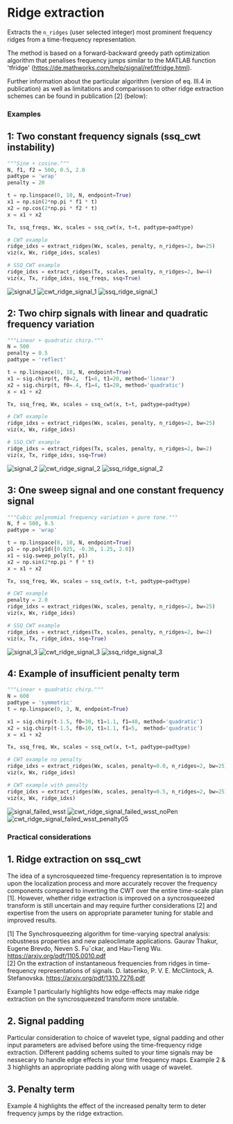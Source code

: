 # Ridge extraction

Extracts the `n_ridges` (user selected integer) most prominent frequency ridges from a time-frequency representation. 

The method is based on a forward-backward greedy path optimization algorithm that penalises frequency jumps similar to the MATLAB function 'tfridge' (https://de.mathworks.com/help/signal/ref/tfridge.html). 

Further information about the particular algorithm (version of eq. III.4 in publication) as well as limitations and comparisson to other ridge extraction schemes can be found in publication [2] (below):



### Examples 

## 1: Two constant frequency signals (ssq_cwt instability)

```python   
"""Sine + cosine."""
N, f1, f2 = 500, 0.5, 2.0
padtype = 'wrap'
penalty = 20

t = np.linspace(0, 10, N, endpoint=True)
x1 = np.sin(2*np.pi * f1 * t)
x2 = np.cos(2*np.pi * f2 * t)
x = x1 + x2

Tx, ssq_freqs, Wx, scales = ssq_cwt(x, t=t, padtype=padtype)

# CWT example
ridge_idxs = extract_ridges(Wx, scales, penalty, n_ridges=2, bw=25)
viz(x, Wx, ridge_idxs, scales)

# SSQ_CWT example
ridge_idxs = extract_ridges(Tx, scales, penalty, n_ridges=2, bw=4)
viz(x, Tx, ridge_idxs, ssq_freqs, ssq=True)
```

![signal_1](/examples/ridge_extract_readme/imgs/signal_1.png)
![cwt_ridge_signal_1](/examples/ridge_extract_readme/imgs/cwt_signal_1_ridge.png)
![ssq_ridge_signal_1](/examples/ridge_extract_readme/imgs/ssq_signal_1_ridge.png)

## 2: Two chirp signals with linear and quadratic frequency variation

```python
"""Linear + quadratic chirp."""
N = 500
penalty = 0.5
padtype = 'reflect'

t = np.linspace(0, 10, N, endpoint=True)
x1 = sig.chirp(t, f0=2,  f1=8, t1=20, method='linear')
x2 = sig.chirp(t, f0=.4, f1=4, t1=20, method='quadratic')
x = x1 + x2

Tx, ssq_freq, Wx, scales = ssq_cwt(x, t=t, padtype=padtype)

# CWT example
ridge_idxs = extract_ridges(Wx, scales, penalty, n_ridges=2, bw=25)
viz(x, Wx, ridge_idxs)

# SSQ_CWT example
ridge_idxs = extract_ridges(Tx, scales, penalty, n_ridges=2, bw=2)
viz(x, Tx, ridge_idxs, ssq=True)
```

![signal_2](/examples/ridge_extract_readme/imgs/signal_2.png)
![cwt_ridge_signal_2](/examples/ridge_extract_readme/imgs/cwt_signal_2_ridge.png)
![ssq_ridge_signal_2](/examples/ridge_extract_readme/imgs/ssq_signal_2_ridge.png)

## 3: One sweep signal and one constant frequency signal

```python    
"""Cubic polynomial frequency variation + pure tone."""
N, f = 500, 0.5
padtype = 'wrap'

t = np.linspace(0, 10, N, endpoint=True)
p1 = np.poly1d([0.025, -0.36, 1.25, 2.0])
x1 = sig.sweep_poly(t, p1)
x2 = np.sin(2*np.pi * f * t)
x = x1 + x2

Tx, ssq_freq, Wx, scales = ssq_cwt(x, t=t, padtype=padtype)

# CWT example
penalty = 2.0
ridge_idxs = extract_ridges(Wx, scales, penalty, n_ridges=2, bw=25)
viz(x, Wx, ridge_idxs)

# SSQ_CWT example
ridge_idxs = extract_ridges(Tx, scales, penalty, n_ridges=2, bw=2)
viz(x, Tx, ridge_idxs, ssq=True)
```

![signal_3](/examples/ridge_extract_readme/imgs/signal_3.png)
![cwt_ridge_signal_3](/examples/ridge_extract_readme/imgs/cwt_signal_3_ridge.png)
![ssq_ridge_signal_3](/examples/ridge_extract_readme/imgs/ssq_signal_3_ridge.png)

## 4: Example of insufficient penalty term 


```python
"""Linear + quadratic chirp."""
N = 600
padtype = 'symmetric'
t = np.linspace(0, 3, N, endpoint=True)

x1 = sig.chirp(t-1.5, f0=30, t1=1.1, f1=40, method='quadratic')
x2 = sig.chirp(t-1.5, f0=10, t1=1.1, f1=5,  method='quadratic')
x = x1 + x2

Tx, ssq_freq, Wx, scales = ssq_cwt(x, t=t, padtype=padtype)

# CWT example no penalty
ridge_idxs = extract_ridges(Wx, scales, penalty=0.0, n_ridges=2, bw=25)
viz(x, Wx, ridge_idxs)

# CWT example with penalty
ridge_idxs = extract_ridges(Wx, scales, penalty=0.5, n_ridges=2, bw=25)
viz(x, Wx, ridge_idxs)
```

![signal_failed_wsst](/examples/ridge_extract_readme/imgs/signal_failed_wsst.png)
![cwt_ridge_signal_failed_wsst_noPen](/examples/ridge_extract_readme/imgs/cwt_signal_failed_wsst_ridge_pen00.png)
![cwt_ridge_signal_failed_wsst_penalty05](/examples/ridge_extract_readme/imgs/cwt_signal_failed_wsst_ridge_pen05.png)


### Practical considerations

## 1. Ridge extraction on ssq_cwt

The idea of a syncrosqueezed time-frequency representation is to improve upon the localization process and more accurately recover the frequency components compared to inverting the CWT over the entire time-scale plan [1]. However, whether ridge extraction is improved on a syncrosqueezed transform is still uncertain and may require further considerations [2] and expertise from the users on appropriate parameter tuning for stable and improved results.  

[1] The Synchrosqueezing algorithm for time-varying spectral analysis: robustness properties and new paleoclimate applications. Gaurav Thakur, Eugene Brevdo, Neven S. Fuˇckar, and Hau-Tieng Wu. https://arxiv.org/pdf/1105.0010.pdf <br>
[2] On the extraction of instantaneous frequencies from ridges in time-frequency representations of signals. D. Iatsenko, P. V. E. McClintock, A. Stefanovska. https://arxiv.org/pdf/1310.7276.pdf

Example 1 particularly highlights how edge-effects may make ridge extraction on the syncrosqueezed transform more unstable. 

## 2. Signal padding

Particular consideration to choice of wavelet type, signal padding and other input parameters are advised before using the time-frequency ridge extraction. 
Different padding schems suited to your time signals may be nessecary to handle edge effects in your time frequency maps. Example 2 & 3 highlights an appropriate padding along with usage of wavelet.


## 3. Penalty term

Example 4 highlights the effect of the increased penalty term to deter frequency jumps by the ridge extraction.

